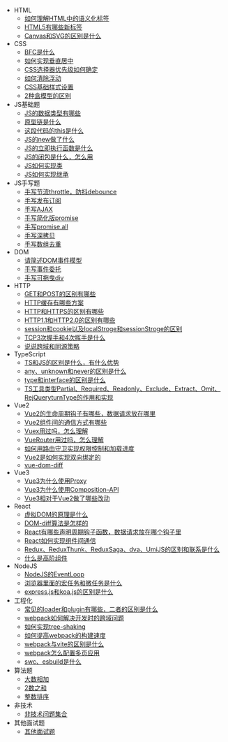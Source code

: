 <!-- docs/_sidebar.md -->

* HTML
  * [如何理解HTML中的语义化标签](docs/FE/01.HTML/01.如何理解HTML中的语义化标签)
  * [HTML5有哪些新标签](docs/FE/01.HTML/02.HTML5有哪些新标签)
  * [Canvas和SVG的区别是什么](docs/FE/01.HTML/03.Canvas和SVG的区别是什么)
* CSS
  * [BFC是什么](docs/FE/02.CSS/01.BFC是什么)
  * [如何实现垂直居中](docs/FE/02.CSS/02.如何实现垂直居中)
  * [CSS选择器优先级如何确定](docs/FE/02.CSS/03.CSS选择器优先级如何确定)
  * [如何清除浮动](docs/FE/02.CSS/04.如何清除浮动)
  * [CSS基础样式设置](docs/FE/02.CSS/05.CSS基础样式设置)
  * [2种盒模型的区别](docs/FE/02.CSS/06.2种盒模型的区别)
* JS基础题
  * [JS的数据类型有哪些](docs/FE/03.JS基础题/01.JS的数据类型有哪些)
  * [原型链是什么](docs/FE/03.JS基础题/02.原型链是什么)
  * [这段代码的this是什么](docs/FE/03.JS基础题/03.这段代码的this是什么)
  * [JS的new做了什么](docs/FE/03.JS基础题/04.JS的new做了什么)
  * [JS的立即执行函数是什么](docs/FE/03.JS基础题/05.JS的立即执行函数是什么)
  * [JS的闭包是什么，怎么用](docs/FE/03.JS基础题/06.JS的闭包是什么，怎么用)
  * [JS如何实现类](docs/FE/03.JS基础题/07.JS如何实现类)
  * [JS如何实现继承](docs/FE/03.JS基础题/08.JS如何实现继承)
* JS手写题
  * [手写节流throttle，防抖debounce](docs/FE/04.JS手写题/01.手写节流throttle，防抖debounce)
  * [手写发布订阅](docs/FE/04.JS手写题/02.手写发布订阅)
  * [手写AJAX](docs/FE/04.JS手写题/03.手写AJAX)
  * [手写简化版promise](docs/FE/04.JS手写题/04.手写简化版promise)
  * [手写promise.all](docs/FE/04.JS手写题/05.手写promise.all)
  * [手写深拷贝](docs/FE/04.JS手写题/06.手写深拷贝)
  * [手写数组去重](docs/FE/04.JS手写题/07.手写数组去重)
* DOM
  * [请简述DOM事件模型](docs/FE/05.DOM/01.请简述DOM事件模型)
  * [手写事件委托](docs/FE/05.DOM/02.手写事件委托)
  * [手写可拖曳div](docs/FE/05.DOM/03.手写可拖曳div)
* HTTP
  * [GET和POST的区别有哪些](docs/FE/06.HTTP/01.GET和POST的区别有哪些)
  * [HTTP缓存有哪些方案](docs/FE/06.HTTP/02.HTTP缓存有哪些方案)
  * [HTTP和HTTPS的区别有哪些](docs/FE/06.HTTP/03.HTTP和HTTPS的区别有哪些)
  * [HTTP1.1和HTTP2.0的区别有哪些](docs/FE/06.HTTP/04.HTTP1.1和HTTP2.0的区别有哪些)
  * [session和cookie以及localStroge和sessionStroge的区别](docs/FE/06.HTTP/05.session和cookie以及localStroge和sessionStroge的区别)
  * [TCP3次握手和4次挥手是什么](docs/FE/06.HTTP/06.TCP3次握手和4次挥手是什么)
  * [说说跨域和同源策略](docs/FE/06.HTTP/07.说说跨域和同源策略)
* TypeScript
  * [TS和JS的区别是什么，有什么优势](docs/FE/07.TypeScript/01.TS和JS的区别是什么，有什么优势)
  * [any、unknown和never的区别是什么](docs/FE/07.TypeScript/02.any、unknown和never的区别是什么)
  * [type和interface的区别是什么](docs/FE/07.TypeScript/03.type和interface的区别是什么)
  * [TS工具类型Partial、Required、Readonly、Exclude、Extract、Omit、RejQueryturnType的作用和实现](docs/FE/07.TypeScript/04.TS工具类型Partial、Required、Readonly、Exclude、Extract、Omit、ReturnType的作用和实现)
* Vue2
  * [Vue2的生命周期钩子有哪些，数据请求放在哪里](docs/FE/08.Vue2/01.Vue2的生命周期钩子有哪些，数据请求放在哪里)
  * [Vue2组件间的通信方式有哪些](docs/FE/08.Vue2/02.Vue2组件间的通信方式有哪些)
  * [Vuex用过吗，怎么理解](docs/FE/08.Vue2/03.Vuex用过吗，怎么理解)
  * [VueRouter用过吗，怎么理解](docs/FE/08.Vue2/04.VueRouter用过吗，怎么理解)
  * [如何用路由守卫实现权限控制和加载进度](docs/FE/08.Vue2/05.如何用路由守卫实现权限控制和加载进度)
  * [Vue2是如何实现双向绑定的](docs/FE/08.Vue2/06.Vue2是如何实现双向绑定的)
  * [vue-dom-diff](docs/FE/08.Vue2/07.VUE-DOM-diff)
* Vue3
  * [Vue3为什么使用Proxy](docs/FE/09.Vue3/01.Vue3为什么使用Proxy)
  * [Vue3为什么使用Composition-API](docs/FE/09.Vue3/02.Vue3为什么使用Composition-API)
  * [Vue3相对于Vue2做了哪些改动](docs/FE/09.Vue3/03.Vue3相对于Vue2做了哪些改动)
* React
  * [虚拟DOM的原理是什么](docs/FE/10.React/01.虚拟DOM的原理是什么)
  * [DOM-diff算法是怎样的](docs/FE/10.React/02.DOM-diff算法是怎样的)
  * [React有哪些声明周期钩子函数，数据请求放在哪个钩子里](docs/FE/10.React/03.React有哪些声明周期钩子函数，数据请求放在哪个钩子里)
  * [React如何实现组件间通信](docs/FE/10.React/React如何实现组件间通信)
  * [Redux、ReduxThunk、ReduxSaga、dva、UmiJS的区别和联系是什么](docs/FE/10.React/05.Redux、ReduxThunk、ReduxSaga、dva、UmiJS的区别和联系是什么)
  * [什么是高阶组件](docs/FE/10.React/06.什么是高阶组件)
* NodeJS
  * [NodeJS的EventLoop](docs/FE/11.NodeJS/01.NodeJS的EventLoop)
  * [浏览器里面的宏任务和微任务是什么](docs/FE/11.NodeJS/02.浏览器里面的宏任务和微任务是什么)
  * [express.js和koa.js的区别是什么](docs/FE/11.NodeJS/03.express.js和koa.js的区别是什么)
* 工程化
  * [常见的loader和plugin有哪些，二者的区别是什么](docs/FE/12.工程化/01.常见的loader和plugin有哪些，二者的区别是什么)
  * [webpack如何解决开发时的跨域问题](docs/FE/12.工程化/02.webpack如何解决开发时的跨域问题)
  * [如何实现tree-shaking](docs/FE/12.工程化/03.如何实现tree-shaking)
  * [如何提高webpack的构建速度](docs/FE/12.工程化/04.如何提高webpack的构建速度)
  * [webpack与vite的区别是什么](docs/FE/12.工程化/05.webpack与vite的区别是什么)
  * [webpack怎么配置多页应用](docs/FE/12.工程化/06.webpack怎么配置多页应用)
  * [swc、esbuild是什么](docs/FE/12.工程化/07.swc、esbuild是什么)
* 算法题
  * [大数相加](docs/FE/13.算法/01.大数相加)
  * [2数之和](docs/FE/13.算法/02.2数之和)
  * [整数排序](docs/FE/13.算法/03.整数排序)
* 非技术
  * [非技术问题集合](docs/FE/14.非技术/非技术问题集合)
* 其他面试题
  + [其他面试题](docs/FE/15.其他面试题/其他面试题)

